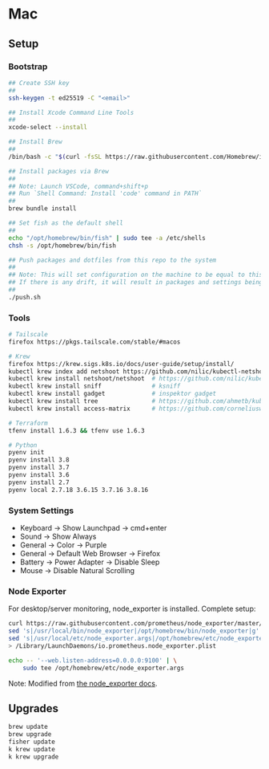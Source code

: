 # Mac

## Setup

### Bootstrap

```bash
## Create SSH key
##
ssh-keygen -t ed25519 -C "<email>"

## Install Xcode Command Line Tools
##
xcode-select --install

## Install Brew
##
/bin/bash -c "$(curl -fsSL https://raw.githubusercontent.com/Homebrew/install/HEAD/install.sh)"

## Install packages via Brew
##
## Note: Launch VSCode, command+shift+p
## Run `Shell Command: Install 'code' command in PATH`
##
brew bundle install

## Set fish as the default shell
##
echo "/opt/homebrew/bin/fish" | sudo tee -a /etc/shells
chsh -s /opt/homebrew/bin/fish

## Push packages and dotfiles from this repo to the system
## 
## Note: This will set configuration on the machine to be equal to this repo.
## If there is any drift, it will result in packages and settings being removed.
##
./push.sh
```

### Tools

```bash
# Tailscale
firefox https://pkgs.tailscale.com/stable/#macos

# Krew
firefox https://krew.sigs.k8s.io/docs/user-guide/setup/install/
kubectl krew index add netshoot https://github.com/nilic/kubectl-netshoot.git
kubectl krew install netshoot/netshoot  # https://github.com/nilic/kubectl-netshoot
kubectl krew install sniff              # ksniff
kubectl krew install gadget             # inspektor gadget
kubectl krew install tree               # https://github.com/ahmetb/kubectl-tree
kubectl krew install access-matrix      # https://github.com/corneliusweig/rakkess

# Terraform
tfenv install 1.6.3 && tfenv use 1.6.3

# Python
pyenv init
pyenv install 3.8
pyenv install 3.7
pyenv install 3.6
pyenv install 2.7
pyenv local 2.7.18 3.6.15 3.7.16 3.8.16
```

### System Settings

- Keyboard -> Show Launchpad -> cmd+enter
- Sound -> Show Always
- General -> Color -> Purple
- General -> Default Web Browser -> Firefox
- Battery -> Power Adapter -> Disable Sleep
- Mouse -> Disable Natural Scrolling

### Node Exporter

For desktop/server monitoring, node_exporter is installed. Complete setup:

```bash
curl https://raw.githubusercontent.com/prometheus/node_exporter/master/examples/launchctl/io.prometheus.node_exporter.plist | \
sed 's|/usr/local/bin/node_exporter|/opt/homebrew/bin/node_exporter|g' | \
sed 's|/usr/local/etc/node_exporter.args|/opt/homebrew/etc/node_exporter.args|g' \
> /Library/LaunchDaemons/io.prometheus.node_exporter.plist

echo -- '--web.listen-address=0.0.0.0:9100' | \
	sudo tee /opt/homebrew/etc/node_exporter.args
```

Note: Modified from [the node_exporter docs](https://github.com/prometheus/node_exporter/blob/master/examples/launchctl/README.md).

## Upgrades

```sh
brew update
brew upgrade
fisher update
k krew update
k krew upgrade
```
